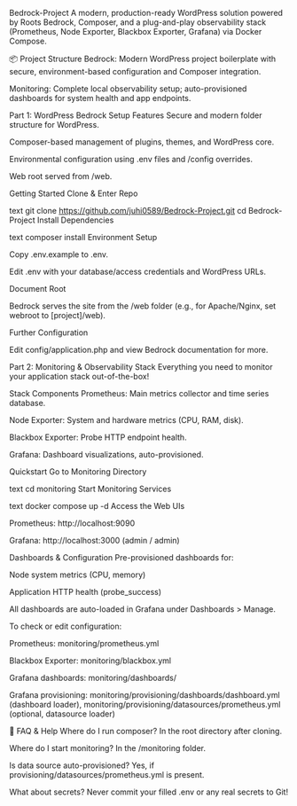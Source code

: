 Bedrock-Project
A modern, production-ready WordPress solution powered by Roots Bedrock, Composer, and a plug-and-play observability stack (Prometheus, Node Exporter, Blackbox Exporter, Grafana) via Docker Compose.

📦 Project Structure
Bedrock: Modern WordPress project boilerplate with secure, environment-based configuration and Composer integration.

Monitoring: Complete local observability setup; auto-provisioned dashboards for system health and app endpoints.

Part 1: WordPress Bedrock Setup
Features
Secure and modern folder structure for WordPress.

Composer-based management of plugins, themes, and WordPress core.

Environmental configuration using .env files and /config overrides.

Web root served from /web.

Getting Started
Clone & Enter Repo

text
git clone https://github.com/juhi0589/Bedrock-Project.git
cd Bedrock-Project
Install Dependencies

text
composer install
Environment Setup

Copy .env.example to .env.

Edit .env with your database/access credentials and WordPress URLs.

Document Root

Bedrock serves the site from the /web folder (e.g., for Apache/Nginx, set webroot to [project]/web).

Further Configuration

Edit config/application.php and view Bedrock documentation for more.

Part 2: Monitoring & Observability Stack
Everything you need to monitor your application stack out-of-the-box!

Stack Components
Prometheus: Main metrics collector and time series database.

Node Exporter: System and hardware metrics (CPU, RAM, disk).

Blackbox Exporter: Probe HTTP endpoint health.

Grafana: Dashboard visualizations, auto-provisioned.

Quickstart
Go to Monitoring Directory

text
cd monitoring
Start Monitoring Services

text
docker compose up -d
Access the Web UIs

Prometheus: http://localhost:9090

Grafana: http://localhost:3000 (admin / admin)

Dashboards & Configuration
Pre-provisioned dashboards for:

Node system metrics (CPU, memory)

Application HTTP health (probe_success)

All dashboards are auto-loaded in Grafana under Dashboards > Manage.

To check or edit configuration:

Prometheus: monitoring/prometheus.yml

Blackbox Exporter: monitoring/blackbox.yml

Grafana dashboards: monitoring/dashboards/

Grafana provisioning: monitoring/provisioning/dashboards/dashboard.yml (dashboard loader),
monitoring/provisioning/datasources/prometheus.yml (optional, datasource loader)

🙋 FAQ & Help
Where do I run composer? In the root directory after cloning.

Where do I start monitoring? In the /monitoring folder.

Is data source auto-provisioned? Yes, if provisioning/datasources/prometheus.yml is present.

What about secrets? Never commit your filled .env or any real secrets to Git!
